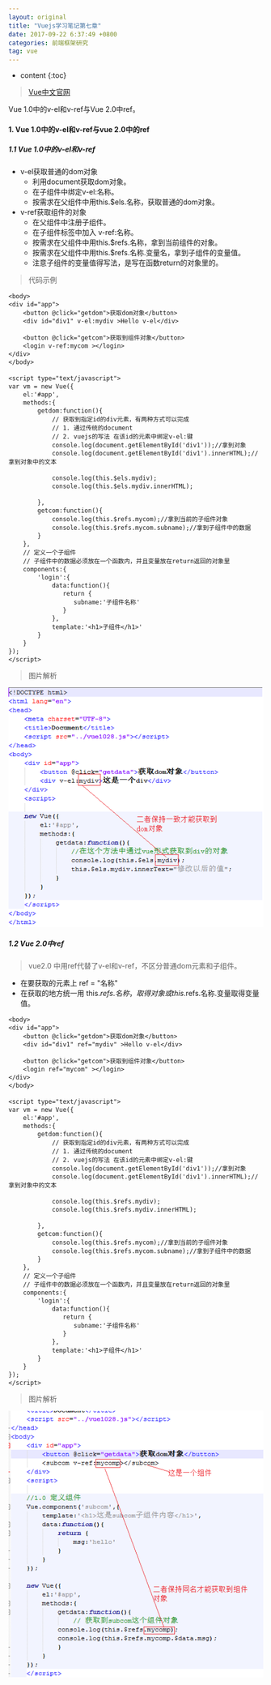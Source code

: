```yaml
---
layout: original
title: "Vuejs学习笔记第七章"
date: 2017-09-22 6:37:49 +0800 
categories: 前端框架研究
tag: vue
---
```

* content
{:toc}


> [Vue中文官网](https://cn.vuejs.org/)

Vue 1.0中的v-el和v-ref与Vue 2.0中ref。

<!-- more -->

#### 1. Vue 1.0中的v-el和v-ref与vue 2.0中的ref
##### 1.1 Vue 1.0中的v-el和v-ref
- v-el获取普通的dom对象
   + 利用document获取dom对象。
   + 在子组件中绑定v-el:名称。
   + 按需求在父组件中用this.$els.名称，获取普通的dom对象。
- v-ref获取组件的对象
   + 在父组件中注册子组件。
   + 在子组件标签中加入 v-ref:名称。
   + 按需求在父组件中用this.$refs.名称，拿到当前组件的对象。
   + 按需求在父组件中用this.$refs.名称.变量名，拿到子组件的变量值。
   + 注意子组件的变量值得写法，是写在函数return的对象里的。

> 代码示例

```
<body>
<div id="app">
    <button @click="getdom">获取dom对象</button>
    <div id="div1" v-el:mydiv >Hello v-el</div>

    <button @click="getcom">获取到组件对象</button>
    <login v-ref:mycom ></login>
</div>  
</body>

<script type="text/javascript">
var vm = new Vue({
    el:'#app',
    methods:{
        getdom:function(){
            // 获取到指定id的div元素，有两种方式可以完成
            // 1. 通过传统的document
            // 2. vuejs的写法 在该id的元素中绑定v-el:键
            console.log(document.getElementById('div1'));//拿到对象
            console.log(document.getElementById('div1').innerHTML);//拿到对象中的文本

            console.log(this.$els.mydiv);
            console.log(this.$els.mydiv.innerHTML);

        },
        getcom:function(){
            console.log(this.$refs.mycom);//拿到当前的子组件对象
            console.log(this.$refs.mycom.subname);//拿到子组件中的数据
        }
    },
    // 定义一个子组件
    // 子组件中的数据必须放在一个函数内，并且变量放在return返回的对象里
    components:{
        'login':{
            data:function(){
               return {
                  subname:'子组件名称'
               }
            },
            template:'<h1>子组件</h1>'
        }
    }
});
</script>
```

> 图片解析

![](/styles/images/vue/d3-16.png)

##### 1.2 Vue 2.0中ref
> vue2.0 中用ref代替了v-el和v-ref，不区分普通dom元素和子组件。

- 在要获取的元素上 ref = "名称"
- 在获取的地方统一用 this.$refs.名称，取得对象或this.$refs.名称.变量取得变量值。

```
<body>
<div id="app">
    <button @click="getdom">获取dom对象</button>
    <div id="div1" ref="mydiv" >Hello v-el</div>

    <button @click="getcom">获取到组件对象</button>
    <login ref="mycom" ></login>
</div>  
</body>

<script type="text/javascript">
var vm = new Vue({
    el:'#app',
    methods:{
        getdom:function(){
            // 获取到指定id的div元素，有两种方式可以完成
            // 1. 通过传统的document
            // 2. vuejs的写法 在该id的元素中绑定v-el:键
            console.log(document.getElementById('div1'));//拿到对象
            console.log(document.getElementById('div1').innerHTML);//拿到对象中的文本

            console.log(this.$refs.mydiv);
            console.log(this.$refs.mydiv.innerHTML);

        },
        getcom:function(){
            console.log(this.$refs.mycom);//拿到当前的子组件对象
            console.log(this.$refs.mycom.subname);//拿到子组件中的数据
        }
    },
    // 定义一个子组件
    // 子组件中的数据必须放在一个函数内，并且变量放在return返回的对象里
    components:{
        'login':{
            data:function(){
               return {
                  subname:'子组件名称'
               }
            },
            template:'<h1>子组件</h1>'
        }
    }
});
</script>
```

> 图片解析

![](/styles/images/vue/d3-17.png)